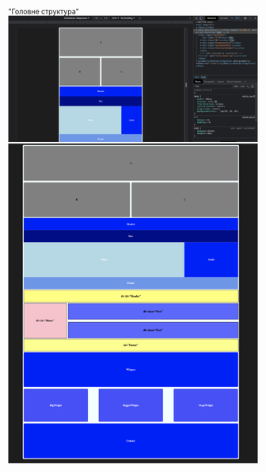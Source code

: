 "Головне структура"
![Elon](https://github.com/IFalcoNI/OktenWebHomework/blob/main/HTML/H4_HTML/Preview_2.png)
![Elon](https://github.com/IFalcoNI/OktenWebHomework/blob/main/HTML/H4_HTML/Preview.png)
